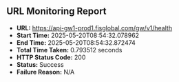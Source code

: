 ## URL Monitoring Report

- **URL:** https://api-gw1-prod1.fisglobal.com/gw/v1/health
- **Start Time:** 2025-05-20T08:54:32.078962
- **End Time:** 2025-05-20T08:54:32.872474
- **Total Time Taken:** 0.793512 seconds
- **HTTP Status Code:** 200
- **Status:** Success
- **Failure Reason:** N/A
